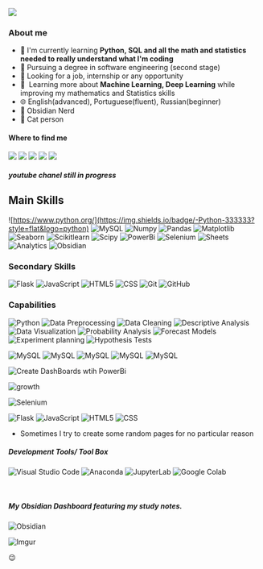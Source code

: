 ![](https://komarev.com/ghpvc/?username=valNonaka&color=006bed)

<h3>About me</h3>

- 🤔 I'm currently learning **Python, SQL and all the math and statistics needed to really understand what I'm coding** 
- 📖 Pursuing a degree in software engineering (second stage)
- 💼 Looking for a job, internship or any opportunity
- 🌱 &nbsp;Learning more about **Machine Learning, Deep Learning** while improving my mathematics and Statistics skills
- 🌐 English(advanced), Portuguese(fluent),  Russian(beginner)
- 🧠 Obsidian Nerd
- 🐾 Cat person

<h4>Where to find me</h4>
  <div> 
  <a href="https://www.linkedin.com/in/valdenir-nonaka-15711b260/" target="_blank"><img src="https://img.shields.io/badge/-LinkedIn-%230077B5?style=for-the-badge&logo=linkedin&logoColor=white" target="_blank"></a>  
  <a href="https://discord.gg/4xRtXWUR" target="_blank"><img src="https://img.shields.io/badge/Discord-7289DA?style=for-the-badge&logo=discord&logoColor=white" target="_blank"></a>
  <a href="https://www.youtube.com" target="_blank"><img src="https://img.shields.io/badge/YouTube-FF0000?style=for-the-badge&logo=youtube&logoColor=white" target="_blank"></a>
  <a href = "mailto:valdenirnonaka@gmail.com"><img src="https://img.shields.io/badge/-Gmail-%23333?style=for-the-badge&logo=gmail&logoColor=white" target="_blank"></a>
  <a href = "https://medium.com/@valdenirnonaka"><img src="https://img.shields.io/badge/-Medium-%23212121?style=for-the-badge&logo=medium&logoColor=white)](URL_DO_SEU_PERFIL_NO_MEDIUM"></a>
    <h5>youtube chanel still in progress</h5>
</div>

<h2>Main Skills</h2>

![https://www.python.org/](https://img.shields.io/badge/-Python-333333?style=flat&logo=python)
![MySQL](https://img.shields.io/badge/-MySQL-333333?style=flat&logo=mysql)
![Numpy](https://img.shields.io/badge/-numpy-333333?style=flat&logo=numpy)
![Pandas](https://img.shields.io/badge/-pandas-333333?style=flat&logo=pandas)
![Matplotlib](https://img.shields.io/badge/-Matplotlib-65baea?style=flat&logo=python)
![Seaborn](https://img.shields.io/badge/-Seaborn-65baea?style=flat&logo=python)
![Scikitlearn](https://img.shields.io/badge/-scikitlearn-333333?style=flat&logo=scikit-learn)
![Scipy](https://img.shields.io/badge/-scipy-333333?style=flat&logo=scipy)
![PowerBi](https://img.shields.io/badge/-PowerBi-333333?style=flat&logo=powerbi)
![Selenium](https://img.shields.io/badge/-selenium-333333?style=flat&logo=selenium)
![Sheets](https://img.shields.io/badge/-sheets-333333?style=flat&logo=google)
![Analytics](https://img.shields.io/badge/-analytics-333333?style=flat&logo=google)
![Obsidian](https://img.shields.io/badge/-obsidian-333333?style=flat&logo=obsidian)

<h3>Secondary Skills</h3>

![Flask](https://img.shields.io/badge/-flask-333333?style=flat&logo=flask)
![JavaScript](https://img.shields.io/badge/-JavaScript-333333?style=flat&logo=javascript)
![HTML5](https://img.shields.io/badge/-HTML5-333333?style=flat&logo=HTML5)
![CSS](https://img.shields.io/badge/-CSS-333333?style=flat&logo=CSS3&logoColor=1572B6)
![Git](https://img.shields.io/badge/-Git-333333?style=flat&logo=git)
![GitHub](https://img.shields.io/badge/-GitHub-333333?style=flat&logo=github)



<h3>Capabilities</h3>

![Python](https://img.shields.io/badge/-Statistics_with_Python-333333?style=flat&logo=python)
![Data Preprocessing](https://img.shields.io/badge/-DataPreprocessing-333333?style=flat&logo=python)
![Data Cleaning](https://img.shields.io/badge/-Data_Cleaning-333333?style=flat&logo=python)
![Descriptive Analysis](https://img.shields.io/badge/-Descriptive_Analysis-333333?style=flat&logo=python)
![Data Visualization](https://img.shields.io/badge/-Data_Visualization-65baea?style=flat&logo=python)
![Probability Analysis](https://img.shields.io/badge/-Probability_Analysis-333333?style=flat&logo=python)
![Forecast Models](https://img.shields.io/badge/-Forecast_Models-333333?style=flat&logo=python)
![Experiment planning](https://img.shields.io/badge/-Experiment_planning-333333?style=flat&logo=python)
![Hypothesis Tests](https://img.shields.io/badge/-Hypothesis_Tests-333333?style=flat&logo=python)


![MySQL](https://img.shields.io/badge/-MySQL-FDEEF7?style=flat&logo=mysql)
![MySQL](https://img.shields.io/badge/-Data_Modeling-FDEEF7?style=flat&logo=mysql)
![MySQL](https://img.shields.io/badge/-Data_Querying-FDEEF7?style=flat&logo=mysql)
![MySQL](https://img.shields.io/badge/-Data_Modification-FDEEF7?style=flat&logo=mysql)
![MySQL](https://img.shields.io/badge/-Table_and_Database_Management-FDEEF7?style=flat&logo=mysql)

![Create DashBoards wtih PowerBi](https://img.shields.io/badge/-Create_DashBoards_wtih_PowerBi-165DBB?style=flat&logo=powerbi)

![growth](https://img.shields.io/badge/-%E2%9A%99%EF%B8%8F%20Growth%20Hacking%20-165DBB?style=flat&logo=logo=)

![Selenium](https://img.shields.io/badge/-Web_Automation-333333?style=flat&logo=selenium)

![Flask](https://img.shields.io/badge/-flask-333333?style=flat&logo=flask)
![JavaScript](https://img.shields.io/badge/-JavaScript-333333?style=flat&logo=javascript)
![HTML5](https://img.shields.io/badge/-HTML5-333333?style=flat&logo=HTML5)
![CSS](https://img.shields.io/badge/-CSS-333333?style=flat&logo=CSS3&logoColor=1572B6)
-  Sometimes I try to create some random pages for no particular reason

<h5>Development Tools/ Tool Box</h5>

![Visual Studio Code](https://img.shields.io/badge/-Visual%20Studio%20Code-333333?style=flat&logo=visual-studio-code&logoColor=007ACC)
![Anaconda](https://img.shields.io/badge/-anaconda-333333?style=flat&logo=anaconda)
![JupyterLab](https://img.shields.io/badge/-jupyterlab-333333?style=flat&logo=jupyter)
![Google Colab](https://img.shields.io/badge/-colab-333333?style=flat&logo=google-colab)

<br/>

<h5>My Obsidian Dashboard featuring my study notes.</h5>

![Obsidian](https://img.shields.io/badge/-obsidian-333333?style=flat&logo=obsidian)

![Imgur](https://i.imgur.com/fjEKSkZ.png)

😉

<!--<a href="https://www.instagram.com/nonaka.val/" target="_blank"><img src="https://img.shields.io/badge/-Instagram-%23E4405F?style=for-the-badge&logo=instagram&logoColor=white" target="_blank"></a> -->


